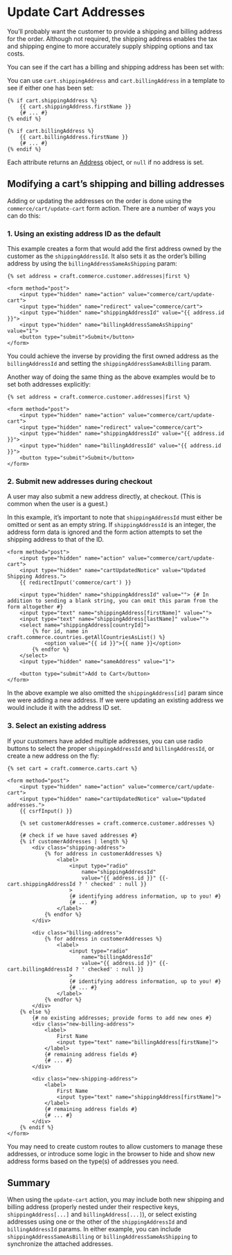 # Update Cart Addresses

You’ll probably want the customer to provide a shipping and billing address for the order. Although not required, the shipping address enables the tax and shipping engine to more accurately supply shipping options and tax costs.

You can see if the cart has a billing and shipping address has been set with:

You can use `cart.shippingAddress` and `cart.billingAddress` in a template to see if either one has been set:

```twig
{% if cart.shippingAddress %}
    {{ cart.shippingAddress.firstName }}
    {# ... #}
{% endif %}

{% if cart.billingAddress %}
    {{ cart.billingAddress.firstName }}
    {# ... #}
{% endif %}
```

Each attribute returns an [Address](api:craft\commerce\models\Address) object, or `null` if no address is set.

## Modifying a cart’s shipping and billing addresses

Adding or updating the addresses on the order is done using the `commerce/cart/update-cart` form action. There are a number of ways you can do this:

### 1. Using an existing address ID as the default

This example creates a form that would add the first address owned by the customer as the `shippingAddressId`. It also sets it as the order’s billing address by using the `billingAddressSameAsShipping` param:

```twig
{% set address = craft.commerce.customer.addresses|first %}

<form method="post">
    <input type="hidden" name="action" value="commerce/cart/update-cart">
    <input type="hidden" name="redirect" value="commerce/cart">
    <input type="hidden" name="shippingAddressId" value="{{ address.id }}">
    <input type="hidden" name="billingAddressSameAsShipping" value="1">
    <button type="submit">Submit</button>
</form>
```

You could achieve the inverse by providing the first owned address as the `billingAddressId` and setting the `shippingAddressSameAsBilling` param.

Another way of doing the same thing as the above examples would be to set both addresses explicitly:

```twig
{% set address = craft.commerce.customer.addresses|first %}

<form method="post">
    <input type="hidden" name="action" value="commerce/cart/update-cart">
    <input type="hidden" name="redirect" value="commerce/cart">
    <input type="hidden" name="shippingAddressId" value="{{ address.id }}">
    <input type="hidden" name="billingAddressId" value="{{ address.id }}">
    <button type="submit">Submit</button>
</form>
```

### 2. Submit new addresses during checkout

A user may also submit a new address directly, at checkout. (This is common when the user is a guest.)

In this example, it’s important to note that `shippingAddressId` must either be omitted or sent as an empty string. If `shippingAddressId` is an integer, the address form data is ignored and the form action attempts to set the shipping address to that of the ID.

```twig
<form method="post">
    <input type="hidden" name="action" value="commerce/cart/update-cart">
    <input type="hidden" name="cartUpdatedNotice" value="Updated Shipping Address.">
    {{ redirectInput('commerce/cart') }}

    <input type="hidden" name="shippingAddressId" value=""> {# In addition to sending a blank string, you can omit this param from the form altogether #}
    <input type="text" name="shippingAddress[firstName]" value="">
    <input type="text" name="shippingAddress[lastName]" value="">
    <select name="shippingAddress[countryId]">
        {% for id, name in craft.commerce.countries.getAllCountriesAsList() %}
            <option value="{{ id }}">{{ name }}</option>
        {% endfor %}
    </select>
    <input type="hidden" name="sameAddress" value="1">

    <button type="submit">Add to Cart</button>
</form>
```

In the above example we also omitted the `shippingAddress[id]` param since we were adding a new address. If we were updating an existing address we would include it with the address ID set.

### 3. Select an existing address

If your customers have added multiple addresses, you can use radio buttons to select the proper `shippingAddressId` and `billingAddressId`, or create a new address on the fly:

```twig
{% set cart = craft.commerce.carts.cart %}

<form method="post">
    <input type="hidden" name="action" value="commerce/cart/update-cart">
    <input type="hidden" name="cartUpdatedNotice" value="Updated addresses.">
    {{ csrfInput() }}

    {% set customerAddresses = craft.commerce.customer.addresses %}

    {# check if we have saved addresses #}
    {% if customerAddresses | length %}
        <div class="shipping-address">
            {% for address in customerAddresses %}
                <label>
                    <input type="radio"
                        name="shippingAddressId"
                        value="{{ address.id }}" {{- cart.shippingAddressId ? ' checked' : null }}
                    >
                    {# identifying address information, up to you! #}
                    {# ... #}
                </label>
            {% endfor %}
        </div>

        <div class="billing-address">
            {% for address in customerAddresses %}
                <label>
                    <input type="radio"
                        name="billingAddressId"
                        value="{{ address.id }}" {{- cart.billingAddressId ? ' checked' : null }}
                    >
                    {# identifying address information, up to you! #}
                    {# ... #}
                </label>
            {% endfor %}
        </div>
    {% else %}
        {# no existing addresses; provide forms to add new ones #}
        <div class="new-billing-address">
            <label>
                First Name
                <input type="text" name="billingAddress[firstName]">
            </label>
            {# remaining address fields #}
            {# ... #}
        </div>

        <div class="new-shipping-address">
            <label>
                First Name
                <input type="text" name="shippingAddress[firstName]">
            </label>
            {# remaining address fields #}
            {# ... #}
        </div>
    {% endif %}
</form>
```

You may need to create custom routes to allow customers to manage these addresses, or introduce some logic in the browser to hide and show new address forms based on the type(s) of addresses you need.

## Summary

When using the `update-cart` action, you may include both new shipping and billing address (properly nested under their respective keys, `shippingAddress[...]` and `billingAddress[...]`), or select existing addresses using one or the other of the `shippingAddressId` and `billingAddressId` params. In either example, you can include `shippingAddressSameAsBilling` or `billingAddressSameAsShipping` to synchronize the attached addresses.
